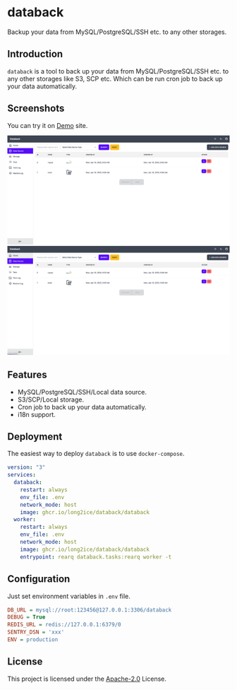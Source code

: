 # databack

Backup your data from MySQL/PostgreSQL/SSH etc. to any other storages.

## Introduction

`databack` is a tool to back up your data from MySQL/PostgreSQL/SSH etc. to any other storages like S3, SCP etc. Which
can be run cron job to back up your data automatically.

## Screenshots

You can try it on [Demo](https://demo.databack.dev/) site.

![databack](./images/home.png)
![databack](./images/datasource.png)

## Features

- MySQL/PostgreSQL/SSH/Local data source.
- S3/SCP/Local storage.
- Cron job to back up your data automatically.
- i18n support.

## Deployment

The easiest way to deploy `databack` is to use `docker-compose`.

```yml
version: "3"
services:
  databack:
    restart: always
    env_file: .env
    network_mode: host
    image: ghcr.io/long2ice/databack/databack
  worker:
    restart: always
    env_file: .env
    network_mode: host
    image: ghcr.io/long2ice/databack/databack
    entrypoint: rearq databack.tasks:rearq worker -t
```

## Configuration

Just set environment variables in `.env` file.

```ini
DB_URL = mysql://root:123456@127.0.0.1:3306/databack
DEBUG = True
REDIS_URL = redis://127.0.0.1:6379/0
SENTRY_DSN = 'xxx'
ENV = production
```

## License

This project is licensed under the [Apache-2.0](./LICENSE) License.
